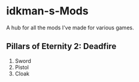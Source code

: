 # idkman-s-Mods
A hub for all the mods I've made for various games. 


## Pillars of Eternity 2: Deadfire
1. Sword
2. Pistol
3. Cloak
